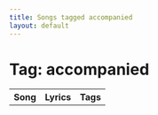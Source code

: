 ```yaml
---
title: Songs tagged accompanied
layout: default
---
```

# Tag: accompanied
<table><tr><th>Song</th><th>Lyrics</th><th>Tags</th></tr>
